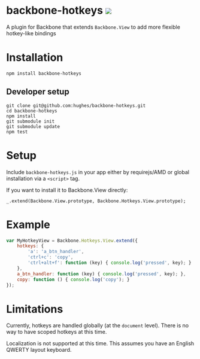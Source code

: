 # backbone-hotkeys ![](https://api.travis-ci.org/hughes/backbone-hotkeys.png)

A plugin for Backbone that extends `Backbone.View` to add more flexible hotkey-like bindings

# Installation

```
npm install backbone-hotkeys
```

## Developer setup

```
git clone git@github.com:hughes/backbone-hotkeys.git
cd backbone-hotkeys
npm install
git submodule init
git submodule update
npm test
```

# Setup

Include `backbone-hotkeys.js` in your app either by requirejs/AMD or global installation via a `<script>` tag.

If you want to install it to Backbone.View directly:

    _.extend(Backbone.View.prototype, Backbone.Hotkeys.View.prototype);

# Example

```javascript
var MyHotkeyView = Backbone.Hotkeys.View.extend({
    hotkeys: {
        'a': 'a_btn_handler',
        'ctrl+c': 'copy',
        'ctrl+alt+f': function (key) { console.log('pressed', key); }
    },
    a_btn_handler: function (key) { console.log('pressed', key); },
    copy: function () { console.log('copy'); }
});
```

# Limitations

Currently, hotkeys are handled globally (at the `document` level). There is no way to have scoped hotkeys at this time.

Localization is not supported at this time. This assumes you have an English QWERTY layout keyboard.
